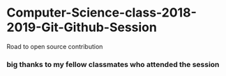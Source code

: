 # Computer-Science-class-2018-2019-Git-Github-Session
Road to open source contribution
### big thanks to my fellow classmates who attended the session 
